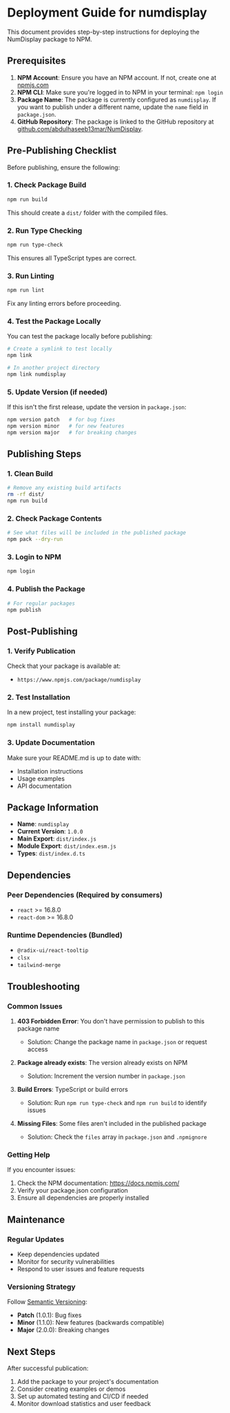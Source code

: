 # Deployment Guide for numdisplay

This document provides step-by-step instructions for deploying the NumDisplay package to NPM.

## Prerequisites

1. **NPM Account**: Ensure you have an NPM account. If not, create one at [npmjs.com](https://www.npmjs.com)
2. **NPM CLI**: Make sure you're logged in to NPM in your terminal: `npm login`
3. **Package Name**: The package is currently configured as `numdisplay`. If you want to publish under a different name, update the `name` field in `package.json`.
4. **GitHub Repository**: The package is linked to the GitHub repository at [github.com/abdulhaseeb13mar/NumDisplay](https://github.com/abdulhaseeb13mar/NumDisplay).

## Pre-Publishing Checklist

Before publishing, ensure the following:

### 1. Check Package Build

```bash
npm run build
```

This should create a `dist/` folder with the compiled files.

### 2. Run Type Checking

```bash
npm run type-check
```

This ensures all TypeScript types are correct.

### 3. Run Linting

```bash
npm run lint
```

Fix any linting errors before proceeding.

### 4. Test the Package Locally

You can test the package locally before publishing:

```bash
# Create a symlink to test locally
npm link

# In another project directory
npm link numdisplay
```

### 5. Update Version (if needed)

If this isn't the first release, update the version in `package.json`:

```bash
npm version patch   # for bug fixes
npm version minor   # for new features
npm version major   # for breaking changes
```

## Publishing Steps

### 1. Clean Build

```bash
# Remove any existing build artifacts
rm -rf dist/
npm run build
```

### 2. Check Package Contents

```bash
# See what files will be included in the published package
npm pack --dry-run
```

### 3. Login to NPM

```bash
npm login
```

### 4. Publish the Package

```bash
# For regular packages
npm publish
```

## Post-Publishing

### 1. Verify Publication

Check that your package is available at:

- `https://www.npmjs.com/package/numdisplay`

### 2. Test Installation

In a new project, test installing your package:

```bash
npm install numdisplay
```

### 3. Update Documentation

Make sure your README.md is up to date with:

- Installation instructions
- Usage examples
- API documentation

## Package Information

- **Name**: `numdisplay`
- **Current Version**: `1.0.0`
- **Main Export**: `dist/index.js`
- **Module Export**: `dist/index.esm.js`
- **Types**: `dist/index.d.ts`

## Dependencies

### Peer Dependencies (Required by consumers)

- `react` >= 16.8.0
- `react-dom` >= 16.8.0

### Runtime Dependencies (Bundled)

- `@radix-ui/react-tooltip`
- `clsx`
- `tailwind-merge`

## Troubleshooting

### Common Issues

1. **403 Forbidden Error**: You don't have permission to publish to this package name

   - Solution: Change the package name in `package.json` or request access

2. **Package already exists**: The version already exists on NPM

   - Solution: Increment the version number in `package.json`

3. **Build Errors**: TypeScript or build errors

   - Solution: Run `npm run type-check` and `npm run build` to identify issues

4. **Missing Files**: Some files aren't included in the published package
   - Solution: Check the `files` array in `package.json` and `.npmignore`

### Getting Help

If you encounter issues:

1. Check the NPM documentation: https://docs.npmjs.com/
2. Verify your package.json configuration
3. Ensure all dependencies are properly installed

## Maintenance

### Regular Updates

- Keep dependencies updated
- Monitor for security vulnerabilities
- Respond to user issues and feature requests

### Versioning Strategy

Follow [Semantic Versioning](https://semver.org/):

- **Patch** (1.0.1): Bug fixes
- **Minor** (1.1.0): New features (backwards compatible)
- **Major** (2.0.0): Breaking changes

## Next Steps

After successful publication:

1. Add the package to your project's documentation
2. Consider creating examples or demos
3. Set up automated testing and CI/CD if needed
4. Monitor download statistics and user feedback
